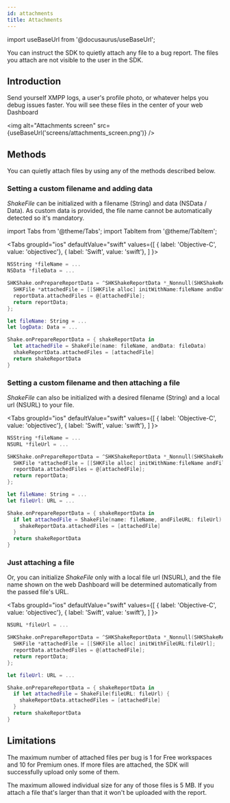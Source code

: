 ```yaml
---
id: attachments
title: Attachments
---
```

import useBaseUrl from '@docusaurus/useBaseUrl';

You can instruct the SDK to quietly attach any file to a bug report.
The files you attach are not visible to the user in the SDK.

## Introduction
Send yourself XMPP logs, a user's profile photo, or whatever helps you debug issues faster.
You will see these files in the center of your web Dashboard

<img
  alt="Attachments screen"
  src={useBaseUrl('screens/attachments_screen.png')}
/>

## Methods
You can quietly attach files by using any of the methods described below.

### Setting a custom filename and adding data
*ShakeFile* can be initialized with a filename (String) and data (NSData / Data).
As custom data is provided, the file name cannot be automatically detected so it's mandatory.

import Tabs from '@theme/Tabs';
import TabItem from '@theme/TabItem';

<Tabs
  groupId="ios"
  defaultValue="swift"
  values={[
    { label: 'Objective-C', value: 'objectivec'},
    { label: 'Swift', value: 'swift'},
  ]
}>

<TabItem value="objectivec">

```objectivec
NSString *fileName = ...
NSData *fileData = ...

SHKShake.onPrepareReportData = ^SHKShakeReportData *_Nonnull(SHKShakeReportData *_Nonnull reportData) {
  SHKFile *attachedFile = [[SHKFile alloc] initWithName:fileName andData:fileData];
  reportData.attachedFiles = @[attachedFile];
  return reportData;
};
```

</TabItem>

<TabItem value="swift">

```swift
let fileName: String = ...
let logData: Data = ...

Shake.onPrepareReportData = { shakeReportData in
  let attachedFile = ShakeFile(name: fileName, andData: fileData)
  shakeReportData.attachedFiles = [attachedFile]
  return shakeReportData
}
```

</TabItem>
</Tabs>

### Setting a custom filename and then attaching a file
*ShakeFile* can also be initialized with a desired filename (String) and a local url (NSURL) to your file.

<Tabs
  groupId="ios"
  defaultValue="swift"
  values={[
    { label: 'Objective-C', value: 'objectivec'},
    { label: 'Swift', value: 'swift'},
  ]
}>

<TabItem value="objectivec">

```objectivec
NSString *fileName = ...
NSURL *fileUrl = ...

SHKShake.onPrepareReportData = ^SHKShakeReportData *_Nonnull(SHKShakeReportData *_Nonnull reportData) {
  SHKFile *attachedFile = [[SHKFile alloc] initWithName:fileName andFileURL:fileUrl];
  reportData.attachedFiles = @[attachedFile];
  return reportData;
};
```

</TabItem>

<TabItem value="swift">

```swift
let fileName: String = ...
let fileUrl: URL = ...

Shake.onPrepareReportData = { shakeReportData in
  if let attachedFile = ShakeFile(name: fileName, andFileURL: fileUrl) {
    shakeReportData.attachedFiles = [attachedFile]
  }
  return shakeReportData
}
```

</TabItem>
</Tabs>

### Just attaching a file
Or, you can initialize *ShakeFile* only with a local file url (NSURL),
and the file name shown on the web Dashboard will be determined automatically from the passed file's URL.

<Tabs
  groupId="ios"
  defaultValue="swift"
  values={[
    { label: 'Objective-C', value: 'objectivec'},
    { label: 'Swift', value: 'swift'},
  ]
}>

<TabItem value="objectivec">

```objectivec
NSURL *fileUrl = ...

SHKShake.onPrepareReportData = ^SHKShakeReportData *_Nonnull(SHKShakeReportData *_Nonnull reportData) {
  SHKFile *attachedFile = [[SHKFile alloc] initWithFileURL:fileUrl];
  reportData.attachedFiles = @[attachedFile];
  return reportData;
};
```

</TabItem>

<TabItem value="swift">

```swift
let fileUrl: URL = ...

Shake.onPrepareReportData = { shakeReportData in
  if let attachedFile = ShakeFile(fileURL: fileUrl) {
    shakeReportData.attachedFiles = [attachedFile]
  }
  return shakeReportData
}
```

</TabItem>
</Tabs>

## Limitations
The maximum number of attached files per bug is 1 for Free workspaces and 10 for Premium ones.
If more files are attached, the SDK will successfully upload only some of them.

The maximum allowed individual size for any of those files is 5 MB.
If you attach a file that's larger than that it won't be uploaded with the report.
